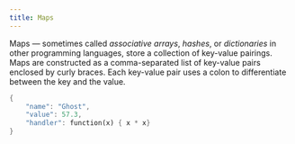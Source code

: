 ```yaml
---
title: Maps
---
```


Maps — sometimes called _associative arrays_, _hashes_, or _dictionaries_ in other programming languages, store a collection of key-value pairings. Maps are constructed as a comma-separated list of key-value pairs enclosed by curly braces. Each key-value pair uses a colon to differentiate between the key and the value.

```dart
{
    "name": "Ghost",
    "value": 57.3,
    "handler": function(x) { x * x}
}
```
